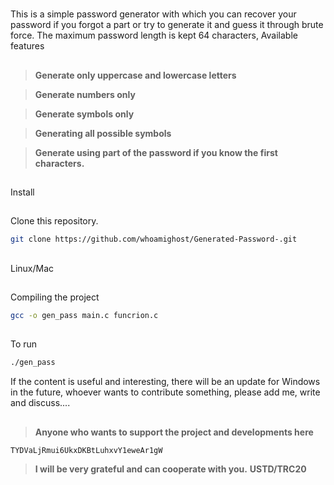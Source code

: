 #
This is a simple password generator with which you can recover your password if you forgot a part or try to generate it and guess it through brute force. The maximum password length is kept 64 characters, Available features
##
> **Generate only uppercase and lowercase letters**

> **Generate numbers only**

> **Generate symbols only**

> **Generating all possible symbols**

> **Generate using part of the password if you know the first characters.**

##
Install

##
Clone this repository.
```bash
git clone https://github.com/whoamighost/Generated-Password-.git
```
##
Linux/Mac
##
Compiling the project
```bash
gcc -o gen_pass main.c funcrion.c
```
##
To run 
```bash
./gen_pass
```

If the content is useful and interesting, there will be an update for Windows in the future, whoever wants to contribute something, please add me, write and discuss....
##
> **Anyone who wants to support the project and developments here**
```bash
TYDVaLjRmui6UkxDKBtLuhxvY1eweAr1gW
```
> **I will be very grateful and can cooperate with you.**
> **USTD/TRC20**

